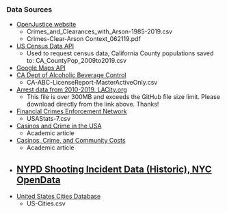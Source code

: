 ### Data Sources
- [OpenJustice website](https://openjustice.doj.ca.gov/data)
    - Crimes_and_Clearances_with_Arson-1985-2019.csv
    - Crimes-Clear-Arson Context_062119.pdf
- [US Census Data API](https://www.census.gov/data/developers/data-sets.html)
    - Used to request census data, California County populations saved to: CA_CountyPop_2009to2019.csv
- [Google Maps API](https://developers.google.com/maps/)
- [CA Dept of Alcoholic Beverage Control](https://www.abc.ca.gov/licensing/licensing-reports/licenses-by-county/)
    - CA-ABC-LicenseReport-MasterActiveOnly.csv
- [Arrest data from 2010-2019, LACity.org](https://data.lacity.org/Public-Safety/Arrest-Data-from-2010-to-2019/yru6-6re4)
    - This file is over 300MB and exceeds the GitHub file size limit.  Please download directly from the link above.  Thanks!
- [Financial Crimes Enforcement Network](https://www.fincen.gov/reports/sar-stats)
    - USAStats-7.csv
- [Casinos and Crime in the USA](https://www.researchgate.net/publication/265568177_Casinos_and_crime_in_the_USA)
    - Academic article
- [Casinos, Crime, and Community Costs](https://www.jstor.org/stable/40042957?seq=1)
    - Academic article
- [NYPD Shooting Incident Data (Historic), NYC OpenData](https://data.cityofnewyork.us/Public-Safety/NYPD-Shooting-Incident-Data-Historic-/833y-fsy8)
    - 
- [United States Cities Database](https://simplemaps.com/data/us-cities)
    - US-Cities.csv